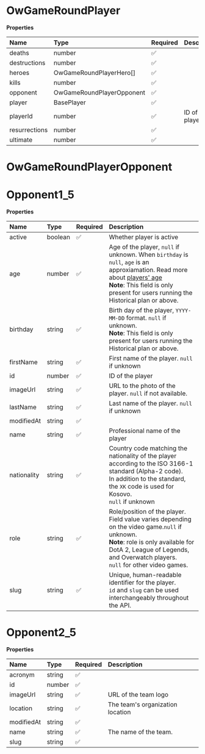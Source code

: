 # OwGameRoundPlayer

**Properties**

| Name          | Type                      | Required | Description      |
| :------------ | :------------------------ | :------- | :--------------- |
| deaths        | number                    | ✅       |                  |
| destructions  | number                    | ✅       |                  |
| heroes        | OwGameRoundPlayerHero[]   | ✅       |                  |
| kills         | number                    | ✅       |                  |
| opponent      | OwGameRoundPlayerOpponent | ✅       |                  |
| player        | BasePlayer                | ✅       |                  |
| playerId      | number                    | ✅       | ID of the player |
| resurrections | number                    | ✅       |                  |
| ultimate      | number                    | ✅       |                  |

# OwGameRoundPlayerOpponent

# Opponent1_5

**Properties**

| Name        | Type    | Required | Description                                                                                                                                                                                                                                    |
| :---------- | :------ | :------- | :--------------------------------------------------------------------------------------------------------------------------------------------------------------------------------------------------------------------------------------------- |
| active      | boolean | ✅       | Whether player is active                                                                                                                                                                                                                       |
| age         | number  | ✅       | Age of the player, `null` if unknown. When `birthday` is `null`, `age` is an approxiamation. Read more about [players' age](/docs/about-players-age) <br/>**Note**: This field is only present for users running the Historical plan or above. |
| birthday    | string  | ✅       | Birth day of the player, `YYYY-MM-DD` format. `null` if unknown. <br/>**Note**: This field is only present for users running the Historical plan or above.                                                                                     |
| firstName   | string  | ✅       | First name of the player. `null` if unknown                                                                                                                                                                                                    |
| id          | number  | ✅       | ID of the player                                                                                                                                                                                                                               |
| imageUrl    | string  | ✅       | URL to the photo of the player. `null` if not available.                                                                                                                                                                                       |
| lastName    | string  | ✅       | Last name of the player. `null` if unknown                                                                                                                                                                                                     |
| modifiedAt  | string  | ✅       |                                                                                                                                                                                                                                                |
| name        | string  | ✅       | Professional name of the player                                                                                                                                                                                                                |
| nationality | string  | ✅       | Country code matching the nationality of the player according to the ISO 3166-1 standard (Alpha-2 code). <br/>In addition to the standard, the `XK` code is used for Kosovo. <br/>`null` if unknown                                            |
| role        | string  | ✅       | Role/position of the player. Field value varies depending on the video game.`null` if unknown. <br/>**Note**: role is only available for DotA 2, League of Legends, and Overwatch players. <br/>`null` for other video games.                  |
| slug        | string  | ✅       | Unique, human-readable identifier for the player. <br/>`id` and `slug` can be used interchangeably throughout the API.                                                                                                                         |

# Opponent2_5

**Properties**

| Name       | Type   | Required | Description                      |
| :--------- | :----- | :------- | :------------------------------- |
| acronym    | string | ✅       |                                  |
| id         | number | ✅       |                                  |
| imageUrl   | string | ✅       | URL of the team logo             |
| location   | string | ✅       | The team's organization location |
| modifiedAt | string | ✅       |                                  |
| name       | string | ✅       | The name of the team.            |
| slug       | string | ✅       |                                  |
